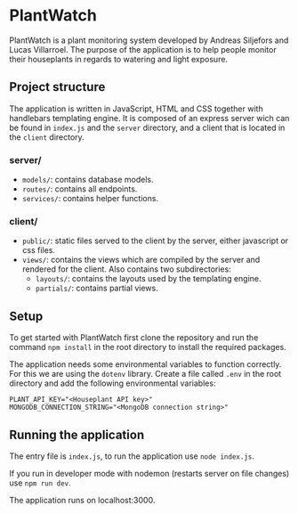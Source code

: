 # PlantWatch

PlantWatch is a plant monitoring system developed by Andreas Siljefors and Lucas Villarroel. The purpose of the application is to help people monitor their houseplants in regards to watering and light exposure.

## Project structure
The application is written in JavaScript, HTML and CSS together with handlebars templating engine. 
It is composed of an express server wich can be found in `index.js` and the `server` directory, and a client that is located in the `client` directory.

### server/

- `models/`: contains database models.
- `routes/`: contains all endpoints.
- `services/`: contains helper functions.

### client/

- `public/`: static files served to the client by the server, either javascript or css files.
- `views/`: contains the views which are compiled by the server and rendered for the client. Also contains two subdirectories:
  - `layouts/`: contains the layouts used by the templating engine.
  - `partials/`: contains partial views.


## Setup
To get started with PlantWatch first clone the repository and run the command `npm install` in the root directory to install the required packages.

The application needs some environmental variables to function correctly. For this we are using the `dotenv` library. Create a file called `.env` in the root directory and add the following environmental variables:

```
PLANT_API_KEY="<Houseplant API key>"
MONGODB_CONNECTION_STRING="<MongoDB connection string>"
```
## Running the application

The entry file is `index.js`, to run the application use `node index.js`. 

If you run in developer mode with nodemon (restarts server on file changes) use `npm run dev`.

The application runs on localhost:3000.
